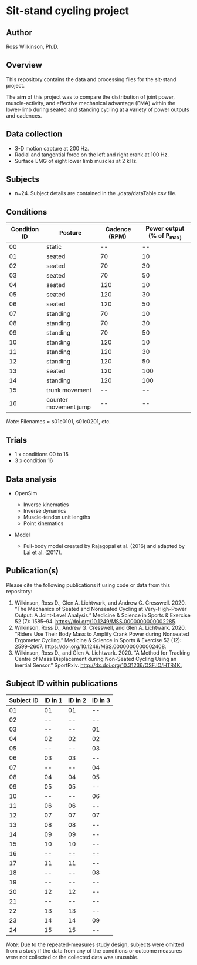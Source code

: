 # Sit-stand cycling project

## Author

Ross Wilkinson, Ph.D.

## Overview

This repository contains the data and processing files for the sit-stand project.

The **aim** of this project was to compare the  distribution of joint power, muscle-activity, and effective mechanical advantage (EMA) within the lower-limb during seated and standing cycling at a variety of power outputs and cadences.

## Data collection

* 3-D motion capture at 200 Hz.
* Radial and tangential force on the left and right crank at 100 Hz.
* Surface EMG of eight lower limb muscles at 2 kHz.

## Subjects

* n=24. Subject details are contained in the ./data/dataTable.csv file.

## Conditions

| Condition ID | Posture | Cadence (RPM) | Power output (% of P<sub>max) |
| --- | --- | --- | --- |
| 00 | static | -- | -- |
| 01 | seated | 70 | 10 |
| 02 | seated | 70 | 30 |
| 03 | seated | 70 | 50 |
| 04 | seated | 120 | 10 |
| 05 | seated | 120 | 30 |
| 06 | seated | 120 | 50 |
| 07 | standing | 70 | 10 |
| 08 | standing | 70 | 30 |
| 09 | standing | 70 | 50 |
| 10 | standing | 120 | 10 |
| 11 | standing | 120 | 30 |
| 12 | standing | 120 | 50 |
| 13 | seated | 120 | 100 |
| 14 | standing | 120 | 100 |
| 15 | trunk movement | -- | -- |
| 16 | counter movement jump | -- | -- |

*Note:* Filenames = s01c0101, s01c0201, etc.

## Trials

* 1 x conditions 00 to 15
* 3 x condition 16

## Data analysis

* OpenSim
  * Inverse kinematics
  * Inverse dynamics
  * Muscle-tendon unit lengths
  * Point kinematics

* Model
  * Full-body model created by Rajagopal et al. (2016) and adapted by Lai et al. (2017).

## Publication(s)

Please cite the following publications if using code or data from this repository:

1. Wilkinson, Ross D., Glen A. Lichtwark, and Andrew G. Cresswell. 2020. “The Mechanics of Seated and Nonseated Cycling at Very-High-Power Output: A Joint-Level Analysis.” Medicine & Science in Sports & Exercise 52 (7): 1585–94. <https://doi.org/10.1249/MSS.0000000000002285>.
2. Wilkinson, Ross D., Andrew G. Cresswell, and Glen A. Lichtwark. 2020. “Riders Use Their Body Mass to Amplify Crank Power during Nonseated Ergometer Cycling.” Medicine & Science in Sports & Exercise 52 (12): 2599–2607. <https://doi.org/10.1249/MSS.0000000000002408.>
3. Wilkinson, Ross D., and Glen A. Lichtwark. 2020. “A Method for Tracking Centre of Mass Displacement during Non-Seated Cycling Using an Inertial Sensor.” SportRxiv. <http://dx.doi.org/10.31236/OSF.IO/HTR4K.>

## Subject ID within publications

| Subject ID | ID in 1 | ID in 2 | ID in 3 |
| --- | --- | --- | --- |
| 01 | 01 | 01 | -- |
| 02 | -- | -- | -- |
| 03 | -- | -- | 01 |
| 04 | 02 | 02 | 02 |
| 05 | -- | -- | 03 |
| 06 | 03 | 03 | -- |
| 07 | -- | -- | 04 |
| 08 | 04 | 04 | 05 |
| 09 | 05 | 05 | -- |
| 10 | -- | -- | 06 |
| 11 | 06 | 06 | -- |
| 12 | 07 | 07 | 07 |
| 13 | 08 | 08 | -- |
| 14 | 09 | 09 | -- |
| 15 | 10 | 10 | -- |
| 16 | -- | -- | -- |
| 17 | 11 | 11 | -- |
| 18 | -- | -- | 08 |
| 19 | -- | -- | -- |
| 20 | 12 | 12 | -- |
| 21 | -- | -- | -- |
| 22 | 13 | 13 | -- |
| 23 | 14 | 14 | 09 |
| 24 | 15 | 15 | -- |

*Note:* Due to the repeated-measures study design, subjects were omitted from a study if the data from any of the conditions or outcome measures were not collected or the collected data was unusable.
